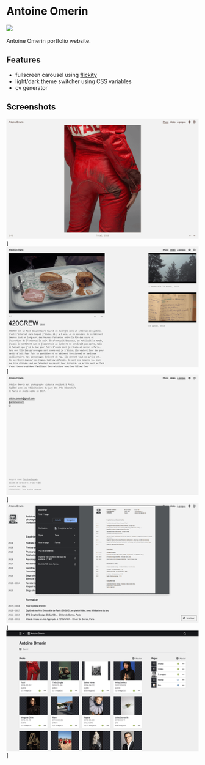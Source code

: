 # Antoine Omerin

[![](https://img.shields.io/badge/Kirby-3.2.0-f0c674.svg)](https://getkirby.com/)

Antoine Omerin portfolio website.

## Features

- fullscreen carousel using [flickity](https://flickity.metafizzy.co/)
- light/dark theme switcher using CSS variables
- cv generator

## Screenshots

![Photo](/assets/screenshots/antoineomerin.fr-photo.gif)]
![Video](/assets/screenshots/antoineomerin.fr-video.gif)]
![À propos](/assets/screenshots/antoineomerin.fr-a-propos.gif)]
![CV print](/assets/screenshots/antoineomerin.fr-cv-print.gif)]
![Panel site](/assets/screenshots/antoineomerin.fr-panel-site.gif)]
